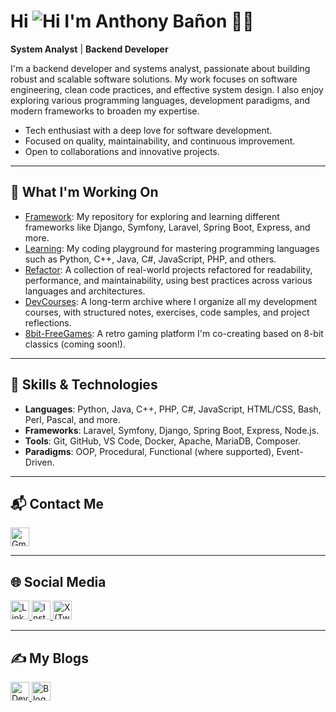 # Hi ![Hi](https://user-images.githubusercontent.com/18350557/176309783-0785949b-9127-417c-8b55-ab5a4333674e.gif) I'm Anthony Bañon 👨‍💻

 **System Analyst** |  **Backend Developer** 

I'm a backend developer and systems analyst, passionate about building robust and scalable software solutions. My work focuses on software engineering, clean code practices, and effective system design. I also enjoy exploring various programming languages, development paradigms, and modern frameworks to broaden my expertise.

-  Tech enthusiast with a deep love for software development.
-  Focused on quality, maintainability, and continuous improvement.
-  Open to collaborations and innovative projects.
---

## 🚀 What I'm Working On

-  [Framework](https://github.com/anthonybanion/Framework): My repository for exploring and learning different frameworks like Django, Symfony, Laravel, Spring Boot, Express, and more.
-  [Learning](https://github.com/anthonybanion/Learning): My coding playground for mastering programming languages such as Python, C++, Java, C#, JavaScript, PHP, and others.
- [Refactor](https://github.com/anthonybanion/Refactor): A collection of real-world projects refactored for readability, performance, and maintainability, using best practices across various languages and architectures.
- [DevCourses](https://github.com/anthonybanion/DevCourses): A long-term archive where I organize all my development courses, with structured notes, exercises, code samples, and project reflections.
- [8bit-FreeGames](https://github.com/MarianoMaldonado-dev/8bit-freegames): A retro gaming platform I'm co-creating based on 8-bit classics (coming soon!).

---

## 🔧 Skills & Technologies

- **Languages**: Python, Java, C++, PHP, C#, JavaScript, HTML/CSS, Bash, Perl, Pascal, and more.
- **Frameworks**: Laravel, Symfony, Django, Spring Boot, Express, Node.js.
- **Tools**: Git, GitHub, VS Code, Docker, Apache, MariaDB, Composer.
- **Paradigms**: OOP, Procedural, Functional (where supported), Event-Driven.

---
<h2>📬 Contact Me</h2>

<a href="mailto:anthonybanion@gmail.com" target="_blank">
  <img src="https://cdn-icons-png.flaticon.com/512/732/732200.png" width="30px" alt="Gmail" />
</a>

<hr/>

<h2>🌐 Social Media</h2>

<a href="https://www.linkedin.com/in/anthonybanion/" target="_blank">
  <img src="https://cdn-icons-png.flaticon.com/512/174/174857.png" width="30px" alt="LinkedIn" />
</a>

<a href="https://www.instagram.com/anthonybanion/" target="_blank">
  <img src="https://cdn-icons-png.flaticon.com/512/2111/2111463.png" width="30px" alt="Instagram" />
</a>

<a href="https://twitter.com/anthonybanion" target="_blank">
  <img src="https://cdn-icons-png.flaticon.com/512/3670/3670151.png" width="30px" alt="X (Twitter)" />
</a>

<hr/>

<h2>✍️ My Blogs</h2>

<a href="https://dev.to/anthonybanion" target="_blank">
  <img src="https://cdn-icons-png.flaticon.com/512/5968/5968672.png" width="30px" alt="Dev.to" />
</a>

<a href="https://anthonybanion.blogspot.com/" target="_blank">
  <img src="https://cdn-icons-png.flaticon.com/512/733/733579.png" width="30px" alt="Blogger" />
</a>





